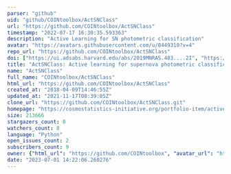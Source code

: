 ```yaml
---
parser: "github"
uid: "github/COINtoolbox/ActSNClass"
url: "https://github.com/COINtoolbox/ActSNClass"
timestamp: "2022-07-17 16:30:35.593363"
description: "Active Learning for SN photometric classification"
avatar: "https://avatars.githubusercontent.com/u/8449310?v=4"
repo_url: "https://github.com/COINtoolbox/ActSNClass"
doi: ["https://ui.adsabs.harvard.edu/abs/2019MNRAS.483....2I", "https://ui.adsabs.harvard.edu/abs/2019ascl.soft08003I/abstract"]
title: "ActSNClass: Active learning for supernova photometric classification"
name: "ActSNClass"
full_name: "COINtoolbox/ActSNClass"
html_url: "https://github.com/COINtoolbox/ActSNClass"
created_at: "2018-04-09T14:46:55Z"
updated_at: "2021-11-17T08:39:05Z"
clone_url: "https://github.com/COINtoolbox/ActSNClass.git"
homepage: "https://cosmostatistics-initiative.org/portfolio-item/active-learning-for-sn-classification/"
size: 213666
stargazers_count: 8
watchers_count: 8
language: "Python"
open_issues_count: 2
subscribers_count: 9
owner: {"html_url": "https://github.com/COINtoolbox", "avatar_url": "https://avatars.githubusercontent.com/u/8449310?v=4", "login": "COINtoolbox", "type": "Organization"}
date: "2023-07-01 14:22:06.260276"
---
```

